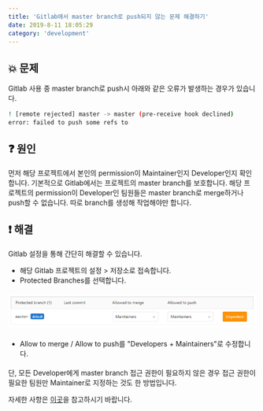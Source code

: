 ```yaml
---
title: 'Gitlab에서 master branch로 push되지 않는 문제 해결하기'
date: 2019-8-11 18:05:29
category: 'development'
---
```


## 💥 문제

Gitlab 사용 중 master branch로 push시 아래와 같은 오류가 발생하는 경우가 있습니다.

```bash
! [remote rejected] master -> master (pre-receive hook declined)
error: failed to push some refs to
```

## ❓ 원인

먼저 해당 프로젝트에서 본인의 permission이 Maintainer인지 Developer인지 확인합니다.
기본적으로 Gitlab에서는 프로젝트의 master branch를 보호합니다.
해당 프로젝트의 permission이 Developer인 팀원들은 master branch로 merge하거나 push할 수 없습니다.
따로 branch를 생성해 작업해야만 합니다.

## ❗️ 해결

Gitlab 설정을 통해 간단히 해결할 수 있습니다.

- 해당 Gitlab 프로젝트의 설정 > 저장소로 접속합니다.
- Protected Branches를 선택합니다.

####

![](./images/protected_branches.png)

####

- Allow to merge / Allow to push를 "Developers + Maintainers"로 수정합니다.

####

단, 모든 Developer에게 master branch 접근 권한이 필요하지 않은 경우 접근 권한이 필요한 팀원만 Maintainer로 지정하는 것도 한 방법입니다.

자세한 사항은 [이곳](https://docs.gitlab.com/ee/user/project/protected_branches.html)을 참고하시기 바랍니다.
